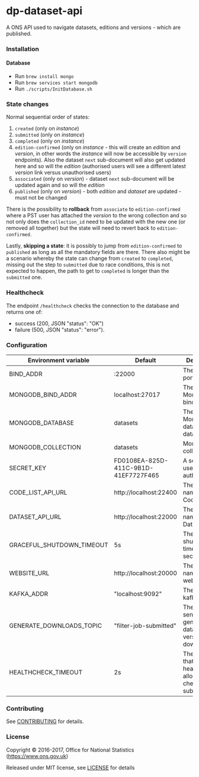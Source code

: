 dp-dataset-api
==================
A ONS API used to navigate datasets, editions and versions - which are published.

### Installation

#### Database
* Run `brew install mongo`
* Run `brew services start mongodb`
* Run `./scripts/InitDatabase.sh`

### State changes

Normal sequential order of states:

1. `created` (only on *instance*)
2. `submitted` (only on *instance*)
3. `completed` (only on *instance*)
4. `edition-confirmed` (only on *instance* - this will create an *edition* and *version*,
    in other words the *instance* will now be accessible by `version` endpoints).
    Also the dataset `next` sub-document will also get updated here and so will the *edition*
    (authorised users will see a different latest *version* link versus unauthorised users)
5. `associated` (only on *version*) - dataset `next` sub-document will be updated again and so will the *edition*
6. `published` (only on *version*) - both *edition* and *dataset* are updated - must not be changed

There is the possibility to **rollback** from `associate`  to `edition-confirmed`
where a PST user has attached the _version_ to the wrong collection and so not only does
the `collection_id` need to be updated with the new one (or removed all together)
but the state will need to revert back to `edition-confirmed`.

Lastly, **skipping a state**: it is possibly to jump from `edition-confirmed` to `published`
as long as all the mandatory fields are there. There also might be a scenario whereby
the state can change from `created` to `completed`, missing out the step to `submitted`
due to race conditions, this is not expected to happen,
the path to get to `completed` is longer than the `submitted` one.

### Healthcheck

The endpoint `/healthcheck` checks the connection to the database and returns
one of:

- success (200, JSON "status": "OK")
- failure (500, JSON "status": "error").

### Configuration

| Environment variable       | Default                              | Description
| -------------------------- | -------------------------------------| -----------
| BIND_ADDR                  | :22000                               | The host and port to bind to
| MONGODB_BIND_ADDR          | localhost:27017                      | The MongoDB bind address
| MONGODB_DATABASE           | datasets                             | The MongoDB dataset database
| MONGODB_COLLECTION         | datasets                             | MongoDB collection
| SECRET_KEY                 | FD0108EA-825D-411C-9B1D-41EF7727F465 | A secret key used authentication
| CODE_LIST_API_URL          | http://localhost:22400               | The host name for the CodeList API
| DATASET_API_URL            | http://localhost:22000               | The host name for the Dataset API
| GRACEFUL_SHUTDOWN_TIMEOUT  | 5s                                   | The graceful shutdown timeout in seconds
| WEBSITE_URL                | http://localhost:20000               | The host name for the website
| KAFKA_ADDR                 | "localhost:9092"                     | The list of kafka hosts
| GENERATE_DOWNLOADS_TOPIC   | "filter-job-submitted"               | The topic to send generate full dataset version downloads to
| HEALTHCHECK_TIMEOUT        | 2s                                   | The timeout that the healthcheck allows for checked subsystems

### Contributing

See [CONTRIBUTING](CONTRIBUTING.md) for details.

### License

Copyright © 2016-2017, Office for National Statistics (https://www.ons.gov.uk)

Released under MIT license, see [LICENSE](LICENSE.md) for details
